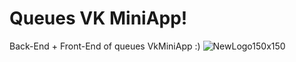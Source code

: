 # Queues VK MiniApp!
Back-End + Front-End of queues VkMiniApp :)
![NewLogo150x150](https://user-images.githubusercontent.com/48258107/132246878-453f7661-ca6d-463d-b43f-6095e78dd8c0.jpg)

